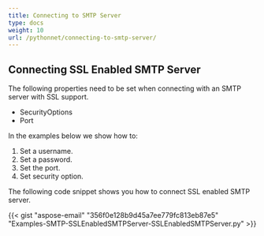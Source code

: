 ```yaml
---
title: Connecting to SMTP Server
type: docs
weight: 10
url: /pythonnet/connecting-to-smtp-server/
---
```



## **Connecting SSL Enabled SMTP Server**
The following properties need to be set when connecting with an SMTP server with SSL support.

- SecurityOptions
- Port

In the examples below we show how to:

1. Set a username.
1. Set a password.
1. Set the port.
1. Set security option.

The following code snippet shows you how to connect SSL enabled SMTP server.

{{< gist "aspose-email" "356f0e128b9d45a7ee779fc813eb87e5" "Examples-SMTP-SSLEnabledSMTPServer-SSLEnabledSMTPServer.py" >}}



